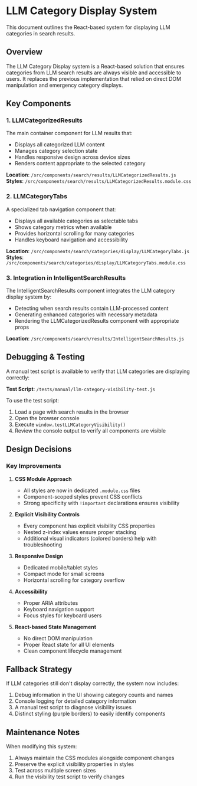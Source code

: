 # LLM Category Display System

This document outlines the React-based system for displaying LLM categories in search results.

## Overview

The LLM Category Display system is a React-based solution that ensures categories from LLM search results are always visible and accessible to users. It replaces the previous implementation that relied on direct DOM manipulation and emergency category displays.

## Key Components

### 1. LLMCategorizedResults

The main container component for LLM results that:
- Displays all categorized LLM content
- Manages category selection state
- Handles responsive design across device sizes
- Renders content appropriate to the selected category

**Location**: `/src/components/search/results/LLMCategorizedResults.js`  
**Styles**: `/src/components/search/results/LLMCategorizedResults.module.css`

### 2. LLMCategoryTabs

A specialized tab navigation component that:
- Displays all available categories as selectable tabs
- Shows category metrics when available
- Provides horizontal scrolling for many categories
- Handles keyboard navigation and accessibility

**Location**: `/src/components/search/categories/display/LLMCategoryTabs.js`  
**Styles**: `/src/components/search/categories/display/LLMCategoryTabs.module.css`

### 3. Integration in IntelligentSearchResults

The IntelligentSearchResults component integrates the LLM category display system by:
- Detecting when search results contain LLM-processed content
- Generating enhanced categories with necessary metadata
- Rendering the LLMCategorizedResults component with appropriate props

**Location**: `/src/components/search/results/IntelligentSearchResults.js`

## Debugging & Testing

A manual test script is available to verify that LLM categories are displaying correctly:

**Test Script**: `/tests/manual/llm-category-visibility-test.js`

To use the test script:
1. Load a page with search results in the browser
2. Open the browser console
3. Execute `window.testLLMCategoryVisibility()`
4. Review the console output to verify all components are visible

## Design Decisions

### Key Improvements

1. **CSS Module Approach**
   - All styles are now in dedicated `.module.css` files
   - Component-scoped styles prevent CSS conflicts
   - Strong specificity with `!important` declarations ensures visibility

2. **Explicit Visibility Controls**
   - Every component has explicit visibility CSS properties
   - Nested z-index values ensure proper stacking
   - Additional visual indicators (colored borders) help with troubleshooting

3. **Responsive Design**
   - Dedicated mobile/tablet styles
   - Compact mode for small screens
   - Horizontal scrolling for category overflow

4. **Accessibility**
   - Proper ARIA attributes
   - Keyboard navigation support
   - Focus styles for keyboard users

5. **React-based State Management**
   - No direct DOM manipulation
   - Proper React state for all UI elements
   - Clean component lifecycle management

## Fallback Strategy

If LLM categories still don't display correctly, the system now includes:

1. Debug information in the UI showing category counts and names
2. Console logging for detailed category information
3. A manual test script to diagnose visibility issues
4. Distinct styling (purple borders) to easily identify components

## Maintenance Notes

When modifying this system:
1. Always maintain the CSS modules alongside component changes
2. Preserve the explicit visibility properties in styles
3. Test across multiple screen sizes
4. Run the visibility test script to verify changes
